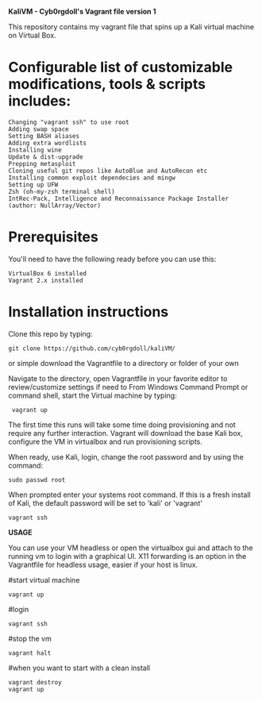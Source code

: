 **KaliVM - Cyb0rgdoll's Vagrant file version 1**

This repository contains my vagrant file that spins up a Kali virtual machine on Virtual Box.

# Configurable list of customizable modifications, tools & scripts includes:

    Changing "vagrant ssh" to use root
    Adding swap space
    Setting BASH aliases
    Adding extra wordlists
    Installing wine
    Update & dist-upgrade
    Prepping metasploit
    Cloning useful git repos like AutoBlue and AutoRecon etc
    Installing common exploit dependecies and mingw
    Setting up UFW
    Zsh (oh-my-zsh terminal shell)
    IntRec-Pack, Intelligence and Reconnaissance Package Installer (author: NullArray/Vector)

# **Prerequisites**

You'll need to have the following ready before you can use this:

    VirtualBox 6 installed
    Vagrant 2.x installed

# **Installation instructions**

Clone this repo by typing:
    
    git clone https://github.com/cyb0rgdoll/kaliVM/
    
or simple download the Vagrantfile to a directory or folder of your own
    
Navigate to the directory, open Vagrantfile in your favorite editor to review/customize settings if need to
From Windows Command Prompt or command shell, start the Virtual machine by typing:
    
     vagrant up

The first time this runs will take some time doing provisioning and not require any further interaction. Vagrant will download the base Kali box,  configure the VM in virtualbox and run provisioning scripts. 

When ready, use Kali, login, change the root password and by using the command:
    
    sudo passwd root
    
When prompted enter your systems root command. If this is a fresh install of Kali, the default password will be set to 'kali' or 'vagrant'

    vagrant ssh

**USAGE**

You can use your VM headless or open the virtualbox gui and attach to the running vm to login with a graphical UI.
X11 forwarding is an option in the Vagrantfile for headless usage, easier if your host is linux.

#start virtual machine

    vagrant up

#login

    vagrant ssh

#stop the vm

    vagrant halt

#when you want to start with a clean install

    vagrant destroy
    vagrant up

